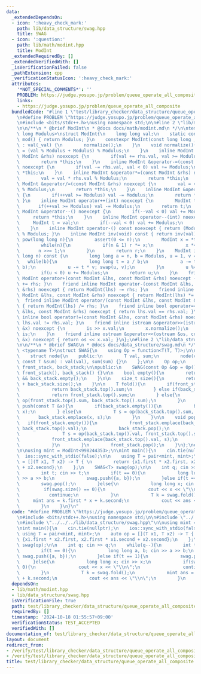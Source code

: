```yaml
---
data:
  _extendedDependsOn:
  - icon: ':heavy_check_mark:'
    path: lib/data_structure/swag.hpp
    title: SWAG
  - icon: ':question:'
    path: lib/math/modint.hpp
    title: ModInt
  _extendedRequiredBy: []
  _extendedVerifiedWith: []
  _isVerificationFailed: false
  _pathExtension: cpp
  _verificationStatusIcon: ':heavy_check_mark:'
  attributes:
    '*NOT_SPECIAL_COMMENTS*': ''
    PROBLEM: https://judge.yosupo.jp/problem/queue_operate_all_composite
    links:
    - https://judge.yosupo.jp/problem/queue_operate_all_composite
  bundledCode: "#line 1 \"test/library_checker/data_structure/queue_operate_all_composite.test.cpp\"\
    \n#define PROBLEM \"https://judge.yosupo.jp/problem/queue_operate_all_composite\"\
    \n#include <bits/stdc++.h>\nusing namespace std;\n\n#line 2 \"lib/math/modint.hpp\"\
    \n\n/**\n * @brief ModInt\n * @docs docs/math/modint.md\n */\n\ntemplate <long\
    \ long Modulus>\nstruct ModInt{\n    long long val;\n    static constexpr int\
    \ mod() { return Modulus; }\n    constexpr ModInt(const long long _val = 0) noexcept\
    \ : val(_val) {\n        normalize();\n    }\n    void normalize(){\n        val\
    \ = (val % Modulus + Modulus) % Modulus;\n    }\n    inline ModInt &operator+=(const\
    \ ModInt &rhs) noexcept {\n        if(val += rhs.val, val >= Modulus) val -= Modulus;\n\
    \        return *this;\n    }\n    inline ModInt &operator-=(const ModInt &rhs)\
    \ noexcept {\n        if(val -= rhs.val, val < 0) val += Modulus;\n        return\
    \ *this;\n    }\n    inline ModInt &operator*=(const ModInt &rhs) noexcept {\n\
    \        val = val * rhs.val % Modulus;\n        return *this;\n    }\n    inline\
    \ ModInt &operator/=(const ModInt &rhs) noexcept {\n        val = val * inv(rhs.val).val\
    \ % Modulus;\n        return *this;\n    }\n    inline ModInt &operator++() noexcept\
    \ {\n        if(++val >= Modulus) val -= Modulus;\n        return *this;\n   \
    \ }\n    inline ModInt operator++(int) noexcept {\n        ModInt t = val;\n \
    \       if(++val >= Modulus) val -= Modulus;\n        return t;\n    }\n    inline\
    \ ModInt &operator--() noexcept {\n        if(--val < 0) val += Modulus;\n   \
    \     return *this;\n    }\n    inline ModInt operator--(int) noexcept {\n   \
    \     ModInt t = val;\n        if(--val < 0) val += Modulus;\n        return t;\n\
    \    }\n    inline ModInt operator-() const noexcept { return (Modulus - val)\
    \ % Modulus; }\n    inline ModInt inv(void) const { return inv(val); }\n    ModInt\
    \ pow(long long n){\n        assert(0 <= n);\n        ModInt x = *this, r = 1;\n\
    \        while(n){\n            if(n & 1) r *= x;\n            x *= x;\n     \
    \       n >>= 1;\n        }\n        return r;\n    }\n    ModInt inv(const long\
    \ long n) const {\n        long long a = n, b = Modulus, u = 1, v = 0;\n     \
    \   while(b){\n            long long t = a / b;\n            a -= t * b; swap(a,\
    \ b);\n            u -= t * v; swap(u, v);\n        }\n        u %= Modulus;\n\
    \        if(u < 0) u += Modulus;\n        return u;\n    }\n    friend inline\
    \ ModInt operator+(const ModInt &lhs, const ModInt &rhs) noexcept { return ModInt(lhs)\
    \ += rhs; }\n    friend inline ModInt operator-(const ModInt &lhs, const ModInt\
    \ &rhs) noexcept { return ModInt(lhs) -= rhs; }\n    friend inline ModInt operator*(const\
    \ ModInt &lhs, const ModInt &rhs) noexcept { return ModInt(lhs) *= rhs; }\n  \
    \  friend inline ModInt operator/(const ModInt &lhs, const ModInt &rhs) noexcept\
    \ { return ModInt(lhs) /= rhs; }\n    friend inline bool operator==(const ModInt\
    \ &lhs, const ModInt &rhs) noexcept { return lhs.val == rhs.val; }\n    friend\
    \ inline bool operator!=(const ModInt &lhs, const ModInt &rhs) noexcept { return\
    \ lhs.val != rhs.val; }\n    friend inline istream &operator>>(istream &is, ModInt\
    \ &x) noexcept {\n        is >> x.val;\n        x.normalize();\n        return\
    \ is;\n    }\n    friend inline ostream &operator<<(ostream &os, const ModInt\
    \ &x) noexcept { return os << x.val; }\n};\n#line 2 \"lib/data_structure/swag.hpp\"\
    \n\n/**\n * @brief SWAG\n * @docs docs/data_structure/swag.md\n */\n\ntemplate\
    \ <typename T>\nstruct SWAG{\n    using Op = function<T(T, T)>;\n\nprivate:\n\
    \    struct node{\n    public:\n        T val, sum;\n        node(const T &val,\
    \ const T &sum) : val(val), sum(sum) {}\n    };\n\n    Op op;\n    stack<node>\
    \ front_stack, back_stack;\n\npublic:\n    SWAG(const Op &op = Op()) : op(op),\
    \ front_stack(), back_stack() {}\n\n    bool empty(){\n        return front_stack.empty()\
    \ && back_stack.empty();\n    }\n\n    size_t size(){\n        return front_stack.size()\
    \ + back_stack.size();\n    }\n\n    T fold(){\n        if(front_stack.empty()){\n\
    \            return back_stack.top().sum;\n        } else if(back_stack.empty()){\n\
    \            return front_stack.top().sum;\n        } else{\n            return\
    \ op(front_stack.top().sum, back_stack.top().sum);\n        }\n    }\n\n    void\
    \ push(const T &x){\n        if(back_stack.empty()){\n            back_stack.emplace(x,\
    \ x);\n        } else{\n            T s = op(back_stack.top().sum, x);\n     \
    \       back_stack.emplace(x, s);\n        }\n    }\n\n    void pop(){\n     \
    \   if(front_stack.empty()){\n            front_stack.emplace(back_stack.top().val,\
    \ back_stack.top().val);\n            back_stack.pop();\n            while(!back_stack.empty()){\n\
    \                T s = op(back_stack.top().val, front_stack.top().sum);\n    \
    \            front_stack.emplace(back_stack.top().val, s);\n                back_stack.pop();\n\
    \            }\n        }\n        front_stack.pop();\n    }\n};\n#line 7 \"test/library_checker/data_structure/queue_operate_all_composite.test.cpp\"\
    \n\nusing mint = ModInt<998244353>;\n\nint main(){\n    cin.tie(nullptr);\n  \
    \  ios::sync_with_stdio(false);\n\n    using T = pair<mint, mint>;\n    auto op\
    \ = [](T x1, T x2) -> T { \n        return {x1.first * x2.first, x2.first * x1.second\
    \ + x2.second};\n    };\n    SWAG<T> swag(op);\n\n    int q; cin >> q;\n    while(q--){\n\
    \        int t; cin >> t;\n        if(t == 0){\n            long long a, b; cin\
    \ >> a >> b;\n            swag.push({a, b});\n        }else if(t == 1){\n    \
    \        swag.pop();\n        }else{\n            long long x; cin >> x;\n   \
    \         if(swag.size() == 0){\n                cout << x << \"\\n\";\n     \
    \           continue;\n            }\n            T k = swag.fold();\n       \
    \     mint ans = k.first * x + k.second;\n            cout << ans << \"\\n\";\n\
    \        }\n    }\n}\n"
  code: "#define PROBLEM \"https://judge.yosupo.jp/problem/queue_operate_all_composite\"\
    \n#include <bits/stdc++.h>\nusing namespace std;\n\n#include \"../../../lib/math/modint.hpp\"\
    \n#include \"../../../lib/data_structure/swag.hpp\"\n\nusing mint = ModInt<998244353>;\n\
    \nint main(){\n    cin.tie(nullptr);\n    ios::sync_with_stdio(false);\n\n   \
    \ using T = pair<mint, mint>;\n    auto op = [](T x1, T x2) -> T { \n        return\
    \ {x1.first * x2.first, x2.first * x1.second + x2.second};\n    };\n    SWAG<T>\
    \ swag(op);\n\n    int q; cin >> q;\n    while(q--){\n        int t; cin >> t;\n\
    \        if(t == 0){\n            long long a, b; cin >> a >> b;\n           \
    \ swag.push({a, b});\n        }else if(t == 1){\n            swag.pop();\n   \
    \     }else{\n            long long x; cin >> x;\n            if(swag.size() ==\
    \ 0){\n                cout << x << \"\\n\";\n                continue;\n    \
    \        }\n            T k = swag.fold();\n            mint ans = k.first * x\
    \ + k.second;\n            cout << ans << \"\\n\";\n        }\n    }\n}"
  dependsOn:
  - lib/math/modint.hpp
  - lib/data_structure/swag.hpp
  isVerificationFile: true
  path: test/library_checker/data_structure/queue_operate_all_composite.test.cpp
  requiredBy: []
  timestamp: '2024-10-18 01:55:57+09:00'
  verificationStatus: TEST_ACCEPTED
  verifiedWith: []
documentation_of: test/library_checker/data_structure/queue_operate_all_composite.test.cpp
layout: document
redirect_from:
- /verify/test/library_checker/data_structure/queue_operate_all_composite.test.cpp
- /verify/test/library_checker/data_structure/queue_operate_all_composite.test.cpp.html
title: test/library_checker/data_structure/queue_operate_all_composite.test.cpp
---
```

